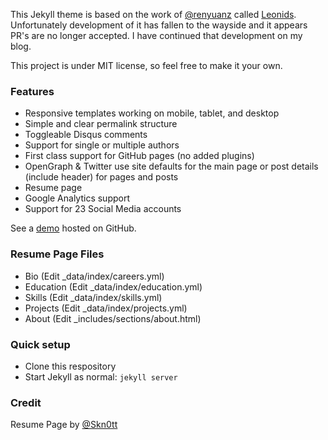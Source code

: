 This Jekyll theme is based on the work of [@renyuanz](https://github.com/renyuanz) called [Leonids](https://github.com/renyuanz/leonids). Unfortunately development of it has fallen to the wayside and it appears PR's are no longer accepted. I have continued that development on my blog.

This project is under MIT license, so feel free to make it your own.

### Features

* Responsive templates working on mobile, tablet, and desktop
* Simple and clear permalink structure
* Toggleable Disqus comments
* Support for single or multiple authors
* First class support for GitHub pages (no added plugins)
* OpenGraph & Twitter use site defaults for the main page or post details (include header) for pages and posts
* Resume page
* Google Analytics support
* Support for 23 Social Media accounts

See a [demo](https://www.mattouille.com) hosted on GitHub.

### Resume Page Files

* Bio (Edit \_data/index/careers.yml)
* Education (Edit \_data/index/education.yml)
* Skills (Edit \_data/index/skills.yml)
* Projects (Edit \_data/index/projects.yml)
* About (Edit \_includes/sections/about.html)

### Quick setup

* Clone this respository
* Start Jekyll as normal: `jekyll server`

### Credit

Resume Page by [@Skn0tt](https://github.com/Skn0tt)
